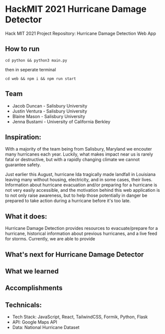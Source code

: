 # HackMIT 2021 Hurricane Damage Detector
Hack MIT 2021 Project Repository: Hurricane Damage Detection Web App

## How to run

```
cd python && python3 main.py
```
then in seperate terminal
```
cd web && npm i && npm run start
```

## Team

- Jacob Duncan - Salisbury University
- Justin Ventura - Salisbury University
- Blaine Mason - Salisbury University
- Jenna Bustami - University of California Berkley

## Inspiration:
With a majority of the team being from Salisbury, Maryland we encouter many hurricanes each year.  Luckily, what makes impact near us is rarely fatal or destructive, but with a rapidly changing climate we cannot guarantee safety.  

Just earlier this August, hurricane Ida tragically made landfall in Louisiana leaving many without housing, electricity, and in some cases, their lives.  Information about hurricane evacuation and/or preparing for a hurricane is not very easily accessible, and the motivation behind this web application is to not only raise awareness, but to help those potentially in danger be prepared to take action during a hurricane before it's too late.  

## What it does:
Hurricane Damage Detection provides resources to evacuate/prepare for a hurricane, historical information about previous hurricanes, and a live feed for storms.  Currently, we are able to provide

## What's next for Hurricane Damage Detector

## What we learned

## Accomplishments

## Technicals:
- Tech Stack: JavaScript, React, TailwindCSS, Formik, Python, Flask
- API: Google Maps API
- Data: National Hurricane Dataset
